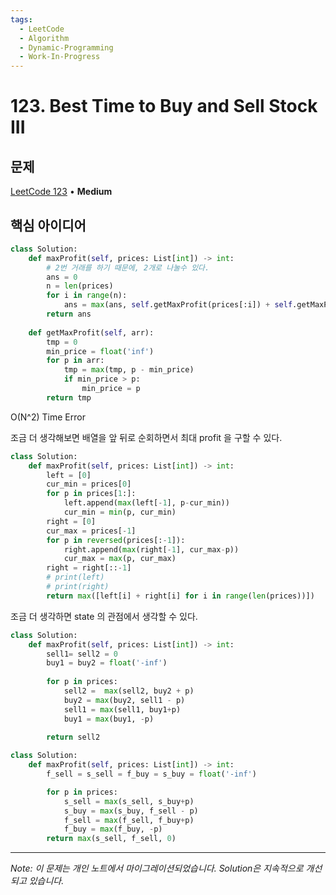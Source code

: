 ```yaml
---
tags:
  - LeetCode
  - Algorithm
  - Dynamic-Programming
  - Work-In-Progress
---
```


# 123. Best Time to Buy and Sell Stock III

## 문제

[LeetCode 123](https://leetcode.com/problems/best-time-to-buy-and-sell-stock-iii/) • **Medium**

## 핵심 아이디어

```python
class Solution:
    def maxProfit(self, prices: List[int]) -> int:
        # 2번 거래를 하기 때문에, 2개로 나눌수 있다.
        ans = 0
        n = len(prices)
        for i in range(n):
            ans = max(ans, self.getMaxProfit(prices[:i]) + self.getMaxProfit(prices[i:]))
        return ans
            
    def getMaxProfit(self, arr):
        tmp = 0
        min_price = float('inf')
        for p in arr:
            tmp = max(tmp, p - min_price)
            if min_price > p:
                min_price = p
        return tmp
```

O(N^2) Time Error

조금 더 생각해보면 배열을 앞 뒤로 순회하면서 최대 profit 을 구할 수 있다.

```python
class Solution:
    def maxProfit(self, prices: List[int]) -> int:
        left = [0]
        cur_min = prices[0]
        for p in prices[1:]:
            left.append(max(left[-1], p-cur_min))
            cur_min = min(p, cur_min)
        right = [0]
        cur_max = prices[-1]
        for p in reversed(prices[:-1]):
            right.append(max(right[-1], cur_max-p))
            cur_max = max(p, cur_max)
        right = right[::-1]
        # print(left)
        # print(right)
        return max([left[i] + right[i] for i in range(len(prices))])
```

조금 더 생각하면 state 의 관점에서 생각할 수 있다.

```python
class Solution:
    def maxProfit(self, prices: List[int]) -> int:
        sell1= sell2 = 0
        buy1 = buy2 = float('-inf')
        
        for p in prices:
            sell2 =  max(sell2, buy2 + p)
            buy2 = max(buy2, sell1 - p)
            sell1 = max(sell1, buy1+p)
            buy1 = max(buy1, -p)
            
        return sell2
```

```python
class Solution:
    def maxProfit(self, prices: List[int]) -> int:
        f_sell = s_sell = f_buy = s_buy = float('-inf')

        for p in prices:
            s_sell = max(s_sell, s_buy+p)
            s_buy = max(s_buy, f_sell - p)
            f_sell = max(f_sell, f_buy+p)
            f_buy = max(f_buy, -p)
        return max(s_sell, f_sell, 0)
```

---

*Note: 이 문제는 개인 노트에서 마이그레이션되었습니다. Solution은 지속적으로 개선되고 있습니다.*
